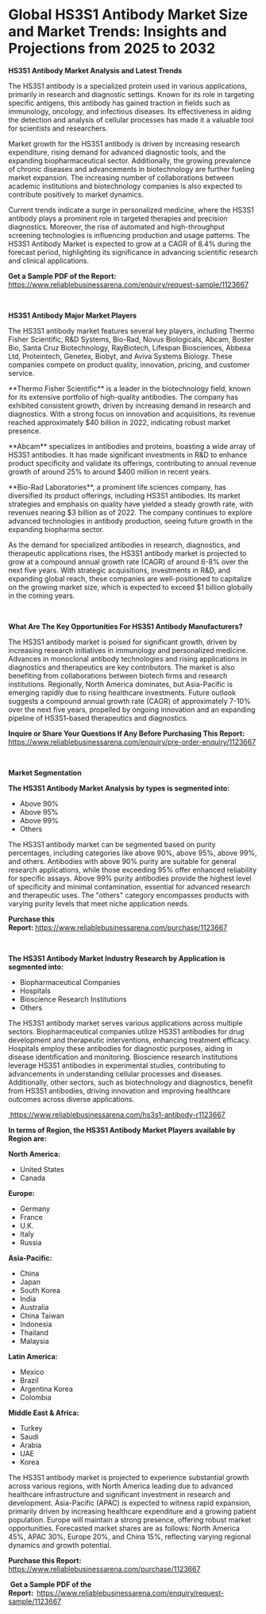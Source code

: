 <p><h1>Global HS3S1 Antibody Market Size and Market Trends: Insights and Projections from 2025 to 2032</h1></p><p><strong>HS3S1 Antibody Market Analysis and Latest Trends</strong></p>
<p><p>The HS3S1 antibody is a specialized protein used in various applications, primarily in research and diagnostic settings. Known for its role in targeting specific antigens, this antibody has gained traction in fields such as immunology, oncology, and infectious diseases. Its effectiveness in aiding the detection and analysis of cellular processes has made it a valuable tool for scientists and researchers.</p><p>Market growth for the HS3S1 antibody is driven by increasing research expenditure, rising demand for advanced diagnostic tools, and the expanding biopharmaceutical sector. Additionally, the growing prevalence of chronic diseases and advancements in biotechnology are further fueling market expansion. The increasing number of collaborations between academic institutions and biotechnology companies is also expected to contribute positively to market dynamics.</p><p>Current trends indicate a surge in personalized medicine, where the HS3S1 antibody plays a prominent role in targeted therapies and precision diagnostics. Moreover, the rise of automated and high-throughput screening technologies is influencing production and usage patterns. The HS3S1 Antibody Market is expected to grow at a CAGR of 8.4% during the forecast period, highlighting its significance in advancing scientific research and clinical applications.</p></p>
<p><strong>Get a Sample PDF of the Report:&nbsp;</strong> <a href="https://www.reliablebusinessarena.com/enquiry/request-sample/1123667?utm_campaign=3064&utm_medium=2&utm_source=Github&utm_content=ia&utm_term=13042025&utm_id=hs3s1-antibody">https://www.reliablebusinessarena.com/enquiry/request-sample/1123667</a></p>
<p>&nbsp;</p>
<p><strong>HS3S1 Antibody Major Market Players</strong></p>
<p><p>The HS3S1 antibody market features several key players, including Thermo Fisher Scientific, R&D Systems, Bio-Rad, Novus Biologicals, Abcam, Boster Bio, Santa Cruz Biotechnology, RayBiotech, Lifespan Biosciences, Abbexa Ltd, Proteintech, Genetex, Biobyt, and Aviva Systems Biology. These companies compete on product quality, innovation, pricing, and customer service.</p><p>**Thermo Fisher Scientific** is a leader in the biotechnology field, known for its extensive portfolio of high-quality antibodies. The company has exhibited consistent growth, driven by increasing demand in research and diagnostics. With a strong focus on innovation and acquisitions, its revenue reached approximately $40 billion in 2022, indicating robust market presence.</p><p>**Abcam** specializes in antibodies and proteins, boasting a wide array of HS3S1 antibodies. It has made significant investments in R&D to enhance product specificity and validate its offerings, contributing to annual revenue growth of around 25% to around $400 million in recent years.</p><p>**Bio-Rad Laboratories**, a prominent life sciences company, has diversified its product offerings, including HS3S1 antibodies. Its market strategies and emphasis on quality have yielded a steady growth rate, with revenues nearing $3 billion as of 2022. The company continues to explore advanced technologies in antibody production, seeing future growth in the expanding biopharma sector.</p><p>As the demand for specialized antibodies in research, diagnostics, and therapeutic applications rises, the HS3S1 antibody market is projected to grow at a compound annual growth rate (CAGR) of around 6-8% over the next five years. With strategic acquisitions, investments in R&D, and expanding global reach, these companies are well-positioned to capitalize on the growing market size, which is expected to exceed $1 billion globally in the coming years.</p></p>
<p>&nbsp;</p>
<p><strong>What Are The Key Opportunities For HS3S1 Antibody Manufacturers?</strong></p>
<p><p>The HS3S1 antibody market is poised for significant growth, driven by increasing research initiatives in immunology and personalized medicine. Advances in monoclonal antibody technologies and rising applications in diagnostics and therapeutics are key contributors. The market is also benefiting from collaborations between biotech firms and research institutions. Regionally, North America dominates, but Asia-Pacific is emerging rapidly due to rising healthcare investments. Future outlook suggests a compound annual growth rate (CAGR) of approximately 7-10% over the next five years, propelled by ongoing innovation and an expanding pipeline of HS3S1-based therapeutics and diagnostics.</p></p>
<p><strong>Inquire or Share Your Questions If Any Before Purchasing This Report:</strong> <a href="https://www.reliablebusinessarena.com/enquiry/pre-order-enquiry/1123667?utm_campaign=3064&utm_medium=2&utm_source=Github&utm_content=ia&utm_term=13042025&utm_id=hs3s1-antibody">https://www.reliablebusinessarena.com/enquiry/pre-order-enquiry/1123667</a></p>
<p>&nbsp;</p>
<p><strong>Market Segmentation</strong></p>
<p><strong>The HS3S1 Antibody Market Analysis by types is segmented into:</strong></p>
<p><ul><li>Above 90%</li><li>Above 95%</li><li>Above 99%</li><li>Others</li></ul></p>
<p><p>The HS3S1 antibody market can be segmented based on purity percentages, including categories like above 90%, above 95%, above 99%, and others. Antibodies with above 90% purity are suitable for general research applications, while those exceeding 95% offer enhanced reliability for specific assays. Above 99% purity antibodies provide the highest level of specificity and minimal contamination, essential for advanced research and therapeutic uses. The "others" category encompasses products with varying purity levels that meet niche application needs.</p></p>
<p><strong>Purchase this Report:&nbsp;</strong><a href="https://www.reliablebusinessarena.com/purchase/1123667?utm_campaign=3064&utm_medium=2&utm_source=Github&utm_content=ia&utm_term=13042025&utm_id=hs3s1-antibody">https://www.reliablebusinessarena.com/purchase/1123667</a></p>
<p>&nbsp;</p>
<p><strong>The HS3S1 Antibody Market Industry Research by Application is segmented into:</strong></p>
<p><ul><li>Biopharmaceutical Companies</li><li>Hospitals</li><li>Bioscience Research Institutions</li><li>Others</li></ul></p>
<p><p>The HS3S1 antibody market serves various applications across multiple sectors. Biopharmaceutical companies utilize HS3S1 antibodies for drug development and therapeutic interventions, enhancing treatment efficacy. Hospitals employ these antibodies for diagnostic purposes, aiding in disease identification and monitoring. Bioscience research institutions leverage HS3S1 antibodies in experimental studies, contributing to advancements in understanding cellular processes and diseases. Additionally, other sectors, such as biotechnology and diagnostics, benefit from HS3S1 antibodies, driving innovation and improving healthcare outcomes across diverse applications.</p></p>
<p><a href="https://www.reliablebusinessarena.com/hs3s1-antibody-r1123667?utm_campaign=3064&utm_medium=2&utm_source=Github&utm_content=ia&utm_term=13042025&utm_id=hs3s1-antibody">&nbsp;https://www.reliablebusinessarena.com/hs3s1-antibody-r1123667</a></p>
<p><strong>In terms of Region, the HS3S1 Antibody Market Players available by Region are:</strong></p>
<p>
    <p> <strong> North America: </strong>
        <ul>
            <li>United States</li>
            <li>Canada</li>
        </ul>
        </p> 
    <p> <strong> Europe: </strong>
        <ul>
            <li>Germany</li>
            <li>France</li>
            <li>U.K.</li>
            <li>Italy</li>
            <li>Russia</li>
        </ul>
        </p> 
    <p> <strong> Asia-Pacific: </strong>
        <ul>
            <li>China</li>
            <li>Japan</li>
            <li>South Korea</li>
            <li>India</li>
            <li>Australia</li>
            <li>China Taiwan</li>
            <li>Indonesia</li>
            <li>Thailand</li>
            <li>Malaysia</li>
        </ul>
        </p> 
    <p> <strong> Latin America: </strong>
        <ul>
            <li>Mexico</li>
            <li>Brazil</li>
            <li>Argentina Korea</li>
            <li>Colombia</li>
        </ul>
        </p> 
    <p> <strong> Middle East & Africa: </strong>
        <ul>
            <li>Turkey</li>
            <li>Saudi</li>
            <li>Arabia</li>
            <li>UAE</li>
            <li>Korea</li>
        </ul>
    </p>
    </p>
<p><p>The HS3S1 antibody market is projected to experience substantial growth across various regions, with North America leading due to advanced healthcare infrastructure and significant investment in research and development. Asia-Pacific (APAC) is expected to witness rapid expansion, primarily driven by increasing healthcare expenditure and a growing patient population. Europe will maintain a strong presence, offering robust market opportunities. Forecasted market shares are as follows: North America 45%, APAC 30%, Europe 20%, and China 15%, reflecting varying regional dynamics and growth potential.</p></p>
<p><strong>Purchase this Report: </strong><a href="https://www.reliablebusinessarena.com/purchase/1123667?utm_campaign=3064&utm_medium=2&utm_source=Github&utm_content=ia&utm_term=13042025&utm_id=hs3s1-antibody">https://www.reliablebusinessarena.com/purchase/1123667</a></p>
<p>&nbsp;<strong>Get a Sample PDF of the Report:&nbsp;&nbsp;</strong><a href="https://www.reliablebusinessarena.com/enquiry/request-sample/1123667?utm_campaign=3064&utm_medium=2&utm_source=Github&utm_content=ia&utm_term=13042025&utm_id=hs3s1-antibody">https://www.reliablebusinessarena.com/enquiry/request-sample/1123667</a></p>
<p><strong></strong></p>
<p><p></p><p></p><p></p></p>